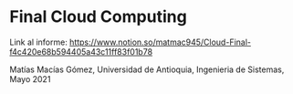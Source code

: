 # Final Cloud Computing

Link al informe: https://www.notion.so/matmac945/Cloud-Final-f4c420e68b594405a43c11ff83f01b78

Matías Macías Gómez, Universidad de Antioquia, Ingenieria de Sistemas, Mayo 2021

